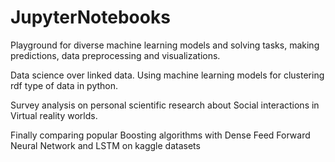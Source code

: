 # JupyterNotebooks
Playground for diverse machine learning models and solving tasks, making predictions, data preprocessing and visualizations.

Data science over linked data. Using machine learning models for clustering rdf type of data in python.

Survey analysis on personal scientific research about Social interactions in Virtual reality worlds.

Finally comparing popular Boosting algorithms with Dense Feed Forward Neural Network and LSTM on kaggle datasets 
